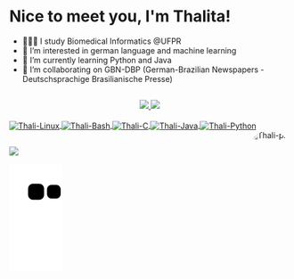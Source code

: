 # Nice to meet you, I'm Thalita!

- 👩🏼‍💻 I study Biomedical Informatics @UFPR
- 👀 I’m interested in german language and machine learning
- 🌱 I’m currently learning Python and Java
- 💞️ I’m collaborating on GBN-DBP (German-Brazilian Newspapers - Deutschsprachige Brasilianische Presse)

##

<div align="center">
  <a href="https://github.com/thamnasc">
  <img height="180em" src="https://github-readme-stats.vercel.app/api?username=thamnasc&show_icons=true&theme=material-palenight&include_all_commits=true&count_private=true&hide=stars,contribs,issues"/>
  <img height="180em" src="https://github-readme-stats.vercel.app/api/top-langs/?username=thamnasc&layout=compact&langs_count=7&hide=makefile&theme=material-palenight"/>
</div>

 <div style="display: inline_block"><br>
  <img align="center" alt="Thali-Linux" height="30" width="40" src="https://cdn.jsdelivr.net/gh/devicons/devicon/icons/linux/linux-original.svg">
  <img align="center" alt="Thali-Bash" height="30" width="40" src="https://cdn.jsdelivr.net/gh/devicons/devicon/icons/bash/bash-original.svg">
  <img align="center" alt="Thali-C" height="30" width="40" src="https://cdn.jsdelivr.net/gh/devicons/devicon/icons/c/c-original.svg">
  <img align="center" alt="Thali-Java" height="30" width="40" src="https://cdn.jsdelivr.net/gh/devicons/devicon/icons/java/java-original.svg">
  <img align="center" alt="Thali-Python" height="30" width="40" src="https://cdn.jsdelivr.net/gh/devicons/devicon/icons/python/python-original.svg">
  <img align="right" alt="Thali-pic" height="150" style="border-radius:50px;" 
  src="https://cdn.discordapp.com/attachments/465622190486716433/944405866550034462/gifgithub.gif?width=676&height=676">
</div>
  
##
  
<div> 
<!---
  <a href = "mailto:"><img src="https://img.shields.io/badge/Microsoft_Outlook-0078D4?style=for-the-badge&logo=microsoft-outlook&logoColor=white" target="_blank"></a>
--->
  <a href="https://www.linkedin.com/in/thalita-maria-do-nascimento" target="_blank"><img src="https://img.shields.io/badge/-LinkedIn-%230077B5?style=for-the-badge&logo=linkedin&logoColor=white" target="_blank"></a>   
  
  ![Snake animation](https://github.com/thamnasc/thamnasc/blob/output/github-contribution-grid-snake.svg)
</div> 

<!---
thamnasc/thamnasc is a ✨ special ✨ repository because its `README.md` (this file) appears on your GitHub profile.
You can click the Preview link to take a look at your changes.
--->
